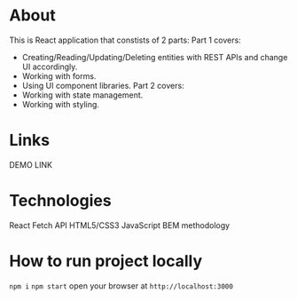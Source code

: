 # About
This is React application that constists of 2 parts:
Part 1 covers:
- Creating/Reading/Updating/Deleting entities with REST APIs and change UI accordingly.
- Working with forms.
- Using UI component libraries.
Part 2 covers:
- Working with state management.
- Working with styling.

# Links
DEMO LINK

# Technologies
React
Fetch API
HTML5/CSS3
JavaScript
BEM methodology

# How to run project locally
`npm i`
`npm start`
open your browser at `http://localhost:3000`